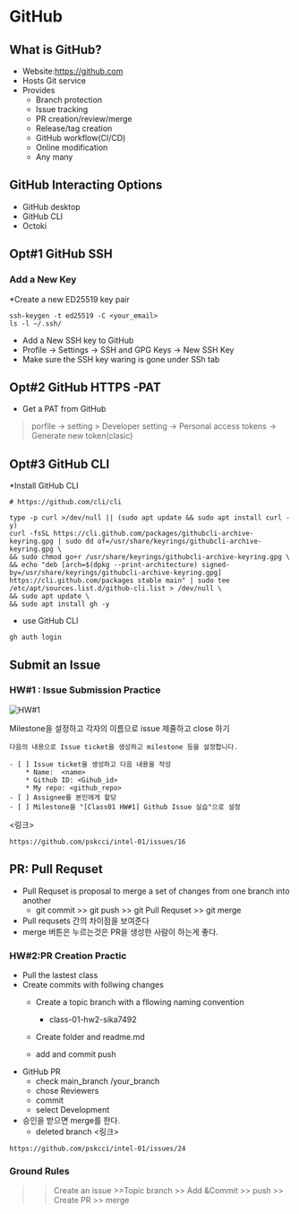 # GitHub

## What is GitHub?

* Website:https://github.com
* Hosts Git service
* Provides
	* Branch protection
	* Issue tracking
	* PR creation/review/merge
	* Release/tag creation
	* GitHub workflow(CI/CD)
	* Online modification
	* Any many
## GitHub Interacting Options

* GitHub desktop
* GitHub CLI
* Octoki

## Opt#1 GitHub SSH

### Add a New Key

*Create a new ED25519 key pair

```
ssh-keygen -t ed25519 -C <your_email>
ls -l ~/.ssh/
```

* Add a New SSH key to GitHub
* Profile -> Settings -> SSH and GPG Keys -> New SSH Key
* Make sure  the SSH key waring is gone under SSh tab

## Opt#2 GitHub HTTPS -PAT

* Get a PAT from GitHub
> porfile -> setting > Developer setting -> Personal access tokens -> Generate new token(clasic)

## Opt#3 GitHub CLI

*Install GitHub CLI

```
# https://github.com/cli/cli

type -p curl >/dev/null || (sudo apt update && sudo apt install curl -y)
curl -fsSL https://cli.github.com/packages/githubcli-archive-keyring.gpg | sudo dd of=/usr/share/keyrings/githubcli-archive-keyring.gpg \
&& sudo chmod go+r /usr/share/keyrings/githubcli-archive-keyring.gpg \
&& echo "deb [arch=$(dpkg --print-architecture) signed-by=/usr/share/keyrings/githubcli-archive-keyring.gpg] https://cli.github.com/packages stable main" | sudo tee /etc/apt/sources.list.d/github-cli.list > /dev/null \
&& sudo apt update \
&& sudo apt install gh -y

```

* use GitHub CLI
```
gh auth login
```

## Submit an Issue

### HW#1 : Issue Submission Practice
![HW#1](https://github.com/sika7492/inteledge/assets/154478957/9cd6b015-f82e-4910-85cd-4f0e30274465)

Milestone을 설정하고 각자의 이름으로 issue 제줄하고 close 하기

```
다음의 내용으로 Issue ticket을 생성하고 milestone 등을 설정합니다.

- [ ] Issue ticket을 생성하고 다음 내용을 작성
    * Name:  <name>
    * Github ID: <Gihub_id>
    * My repo: <github_repo>
- [ ] Assignee를 본인에게 할당
- [ ] Milestone을 "[Class01 HW#1] Github Issue 실습"으로 설정
```
<링크>
```
https://github.com/pskcci/intel-01/issues/16
```

## PR: Pull Requset

* Pull Requset is proposal to merge a set of changes from  one branch into another
	* git commit >> git push >> git Pull Requset >> git merge
* Pull requsets 간의 차이점을 보여준다 
* merge 버튼은 누르는것은 PR을 생성한 사람이 하는게 좋다.

### HW#2:PR Creation Practic

* Pull the lastest class
* Create commits with follwing changes
	* Create a topic branch with a fllowing naming convention
		* class-01-hw2-sika7492
		
	* Create folder and readme.md
	* add and commit push
* GitHub PR 
	* check main_branch /your_branch 
	* chose Reviewers
	* commit
	* select Development
* 승인을 받으면 merge를 한다.
	* deleted branch
<링크>
```
https://github.com/pskcci/intel-01/issues/24
```
	
### Ground Rules

>> Create an issue >>Topic branch >> Add &Commit >> push >> Create PR >>  merge




